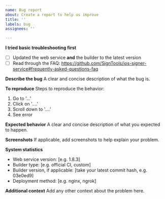 ```yaml
---
name: Bug report
about: Create a report to help us improve
title: ''
labels: bug
assignees: ''

---
```


**I tried basic troubleshooting first**
- [ ] Updated the web service **and** the builder to the latest version
- [ ] Read through the FAQ: https://github.com/SignTools/ios-signer-service#frequently-asked-questions-faq

**Describe the bug**
A clear and concise description of what the bug is.

**To reproduce**
Steps to reproduce the behavior:
1. Go to '...'
2. Click on '....'
3. Scroll down to '....'
4. See error

**Expected behavior**
A clear and concise description of what you expected to happen.

**Screenshots**
If applicable, add screenshots to help explain your problem.

**System statistics**
- Web service version: [e.g. 1.8.3]
- Builder type: [e.g. official CI, custom]
- Builder version, if applicable: [take your latest commit hash, e.g. 03e0ed9]
- Deployment method: [e.g. nginx, ngrok]

**Additional context**
Add any other context about the problem here.
